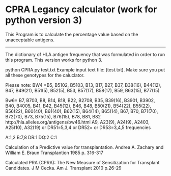 # CPRA Legancy calculator (work for python version 3)

This Program is to calculate the percentage value based on the unacceptable antigens. 
<div>
    <div></div>
    <hr class="styled-hr" />
    <div></div>
</div>
The dictionary of HLA antigen frequency that was formulated in order to run this program. This version works for python 3.

<p style>
python CPRA.py test.txt
Example input text file: (test.txt). Make sure you put all these genotypes for the caluclator. 

<p style> 
Please note: 
BW4 =B5, B5102, B5103, B13, B17, B27, B37, B38(16), B44(12), B47, B49(21), B51(5), B52(5), B53, B57(17), B58(17), B59, B63(15), B77(15) </p>

<p style>
Bw6= B7, B703, B8, B14, B18, B22, B2708, B35, B39(16), B3901, B3902, B40, B4005, B41, B42, B45(12), B46, B48, B50(21), B54(22), B55(22), B56(22), B60(40), B61(40), B62(15), B64(14), B65(14), B67, B70, B71(70), B72(70), B73, B75(15), B76(15), B78, B81, B82
http://hla.alleles.org/antigens/bw46.html
A9, A23(9), A24(9), A2403, A25(10), A32(19) or DR51=5,3,4 or DR52= or DR53=3,4,5 frequencies  
</p>

<div></div>
A:1,2
B:7,8
DR:1
DQ:2
C:1 </p>
<div></div>

<p style=<"font-family:Arial">Calculation of a Predictive value for transplantation. 
Andrea A. Zachary and William E. Braun Transplantion 1985 p. 316-317</p>

<p style=<"font-size:12"<font-family:Arial,font-size=10">Calculated PRA (CPRA): The New Measure of Sensitization for Transplant Candidates. J M Cecka. Am J. Transplant 2010 p.26-29 </p>






